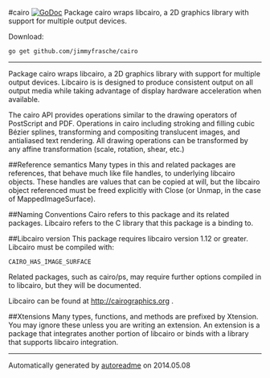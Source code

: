 #cairo [![GoDoc](https://godoc.org/github.com/jimmyfrasche/cairo?status.png)](https://godoc.org/github.com/jimmyfrasche/cairo)
Package cairo wraps libcairo, a 2D graphics library with support for multiple output devices.

Download:
```shell
go get github.com/jimmyfrasche/cairo
```

* * *
Package cairo wraps libcairo, a 2D graphics library with support for multiple
output devices.
Libcairo is is designed to produce consistent output on all output media
while taking advantage of display hardware acceleration when available.

The cairo API provides operations similar to the drawing operators
of PostScript and PDF.
Operations in cairo including stroking and filling cubic Bézier splines,
transforming and compositing translucent images, and antialiased text
rendering.
All drawing operations can be transformed by any affine transformation
(scale, rotation, shear, etc.)

##Reference semantics
Many types in this and related packages are references, that behave much
like file handles, to underlying libcairo objects.
These handles are values that can be copied at will, but the libcairo
object referenced must be freed explicitly with Close (or Unmap,
in the case of MappedImageSurface).

##Naming Conventions
Cairo refers to this package and its related packages.
Libcairo refers to the C library that this package is a binding to.

##Libcairo version
This package requires libcairo version 1.12 or greater.
Libcairo must be compiled with:

```
CAIRO_HAS_IMAGE_SURFACE
```

Related packages, such as cairo/ps, may require further options compiled
in to libcairo, but they will be documented.

Libcairo can be found at http://cairographics.org .

##Xtensions
Many types, functions, and methods are prefixed by Xtension.
You may ignore these unless you are writing an extension.
An extension is a package that integrates another portion of libcairo or
binds with a library that supports libcairo integration.



* * *
Automatically generated by [autoreadme](https://github.com/jimmyfrasche/autoreadme) on 2014.05.08
